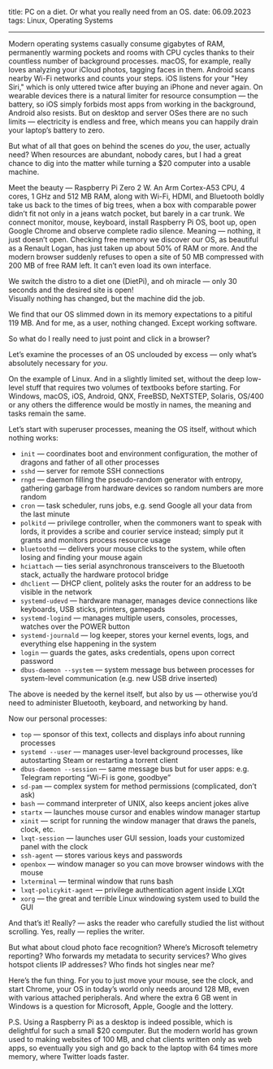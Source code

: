 title: PC on a diet. Or what you really need from an OS.
date: 06.09.2023
tags: Linux, Operating Systems

---

Modern operating systems casually consume gigabytes of RAM, permanently warming pockets and rooms with CPU cycles thanks to their countless number of background processes. macOS, for example, really loves analyzing your iCloud photos, tagging faces in them. Android scans nearby Wi-Fi networks and counts your steps. iOS listens for your "Hey Siri," which is only uttered twice after buying an iPhone and never again. On wearable devices there is a natural limiter for resource consumption — the battery, so iOS simply forbids most apps from working in the background, Android also resists. But on desktop and server OSes there are no such limits — electricity is endless and free, which means you can happily drain your laptop’s battery to zero.

But what of all that goes on behind the scenes do *you*, the user, actually need? When resources are abundant, nobody cares, but I had a great chance to dig into the matter while turning a $20 computer into a usable machine.

Meet the beauty — Raspberry Pi Zero 2 W. An Arm Cortex-A53 CPU, 4 cores, 1 GHz and 512 MB RAM, along with Wi-Fi, HDMI, and Bluetooth boldly take us back to the times of big trees, when a box with comparable power didn’t fit not only in a jeans watch pocket, but barely in a car trunk. We connect monitor, mouse, keyboard, install Raspberry Pi OS, boot up, open Google Chrome and observe complete radio silence. Meaning — nothing, it just doesn’t open. Checking free memory we discover our OS, as beautiful as a Renault Logan, has just taken up about 50% of RAM or more. And the modern browser suddenly refuses to open a site of 50 MB compressed with 200 MB of free RAM left. It can’t even load its own interface.

We switch the distro to a diet one (DietPi), and oh miracle — only 30 seconds and the desired site is open!  
Visually nothing has changed, but the machine did the job.

We find that our OS slimmed down in its memory expectations to a pitiful 119 MB. And for me, as a user, nothing changed. Except working software.

So what do I really need to just point and click in a browser?

Let’s examine the processes of an OS unclouded by excess — only what’s absolutely necessary for *you*.

On the example of Linux. And in a slightly limited set, without the deep low-level stuff that requires two volumes of textbooks before starting. For Windows, macOS, iOS, Android, QNX, FreeBSD, NeXTSTEP, Solaris, OS/400 or any others the difference would be mostly in names, the meaning and tasks remain the same.

Let’s start with superuser processes, meaning the OS itself, without which nothing works:
- `init` — coordinates boot and environment configuration, the mother of dragons and father of all other processes
- `sshd` — server for remote SSH connections
- `rngd` — daemon filling the pseudo-random generator with entropy, gathering garbage from hardware devices so random numbers are more random
- `cron` — task scheduler, runs jobs, e.g. send Google all your data from the last minute
- `polkitd` — privilege controller, when the commoners want to speak with lords, it provides a scribe and courier service instead; simply put it grants and monitors process resource usage
- `bluetoothd` — delivers your mouse clicks to the system, while often losing and finding your mouse again
- `hciattach` — ties serial asynchronous transceivers to the Bluetooth stack, actually the hardware protocol bridge
- `dhclient` — DHCP client, politely asks the router for an address to be visible in the network
- `systemd-udevd` — hardware manager, manages device connections like keyboards, USB sticks, printers, gamepads
- `systemd-logind` — manages multiple users, consoles, processes, watches over the POWER button
- `systemd-journald` — log keeper, stores your kernel events, logs, and everything else happening in the system
- `login` — guards the gates, asks credentials, opens upon correct password
- `dbus-daemon --system` — system message bus between processes for system-level communication (e.g. new USB drive inserted)

The above is needed by the kernel itself, but also by us — otherwise you’d need to administer Bluetooth, keyboard, and networking by hand.

Now our personal processes:
- `top` — sponsor of this text, collects and displays info about running processes
- `systemd --user` — manages user-level background processes, like autostarting Steam or restarting a torrent client
- `dbus-daemon --session` — same message bus but for user apps: e.g. Telegram reporting “Wi-Fi is gone, goodbye”
- `sd-pam` — complex system for method permissions (complicated, don’t ask)
- `bash` — command interpreter of UNIX, also keeps ancient jokes alive
- `startx` — launches mouse cursor and enables window manager startup
- `xinit` — script for running the window manager that draws the panels, clock, etc.
- `lxqt-session` — launches user GUI session, loads your customized panel with the clock
- `ssh-agent` — stores various keys and passwords
- `openbox` — window manager so you can move browser windows with the mouse
- `lxterminal` — terminal window that runs bash
- `lxqt-policykit-agent` — privilege authentication agent inside LXQt
- `xorg` — the great and terrible Linux windowing system used to build the GUI

And that’s it! Really? — asks the reader who carefully studied the list without scrolling. Yes, really — replies the writer.

But what about cloud photo face recognition? Where’s Microsoft telemetry reporting? Who forwards my metadata to security services? Who gives hotspot clients IP addresses? Who finds hot singles near me?

Here’s the fun thing. For you to just move your mouse, see the clock, and start Chrome, your OS in today’s world only needs around 128 MB, even with various attached peripherals. And where the extra 6 GB went in Windows is a question for Microsoft, Apple, Google and the lottery.

P.S. Using a Raspberry Pi as a desktop is indeed possible, which is delightful for such a small $20 computer. But the modern world has grown used to making websites of 100 MB, and chat clients written only as web apps, so eventually you sigh and go back to the laptop with 64 times more memory, where Twitter loads faster.
